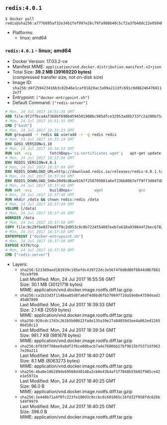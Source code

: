 ## `redis:4.0.1`

```console
$ docker pull redis@sha256:a7776895af32e34b1fef997e26c79fa988b40c5cf2a3fb48dc22e0584b648d82
```

-	Platforms:
	-	linux; amd64

### `redis:4.0.1` - linux; amd64

-	Docker Version: 17.03.2-ce
-	Manifest MIME: `application/vnd.docker.distribution.manifest.v2+json`
-	Total Size: **39.2 MB (39169220 bytes)**  
	(compressed transfer size, not on-disk size)
-	Image ID: `sha256:d4f259423416b3c82b46e1caf01829ac3a99a211dfc691c9d862464768112e7f`
-	Entrypoint: `["docker-entrypoint.sh"]`
-	Default Command: `["redis-server"]`

```dockerfile
# Mon, 24 Jul 2017 16:51:35 GMT
ADD file:9f2ffbca4af360bf690b4594501908bc985dfce32953ad8b733fc2a290b75a80 in / 
# Mon, 24 Jul 2017 16:51:35 GMT
CMD ["bash"]
# Mon, 24 Jul 2017 18:33:23 GMT
RUN groupadd -r redis && useradd -r -g redis redis
# Mon, 24 Jul 2017 18:33:24 GMT
ENV GOSU_VERSION=1.10
# Mon, 24 Jul 2017 18:34:53 GMT
RUN set -ex; 		fetchDeps='ca-certificates wget'; 	apt-get update; 	apt-get install -y --no-install-recommends $fetchDeps; 	rm -rf /var/lib/apt/lists/*; 		dpkgArch="$(dpkg --print-architecture | awk -F- '{ print $NF }')"; 	wget -O /usr/local/bin/gosu "https://github.com/tianon/gosu/releases/download/$GOSU_VERSION/gosu-$dpkgArch"; 	wget -O /usr/local/bin/gosu.asc "https://github.com/tianon/gosu/releases/download/$GOSU_VERSION/gosu-$dpkgArch.asc"; 	export GNUPGHOME="$(mktemp -d)"; 	gpg --keyserver ha.pool.sks-keyservers.net --recv-keys B42F6819007F00F88E364FD4036A9C25BF357DD4; 	gpg --batch --verify /usr/local/bin/gosu.asc /usr/local/bin/gosu; 	rm -r "$GNUPGHOME" /usr/local/bin/gosu.asc; 	chmod +x /usr/local/bin/gosu; 	gosu nobody true; 		apt-get purge -y --auto-remove $fetchDeps
# Mon, 24 Jul 2017 18:37:04 GMT
ENV REDIS_VERSION=4.0.1
# Mon, 24 Jul 2017 18:37:04 GMT
ENV REDIS_DOWNLOAD_URL=http://download.redis.io/releases/redis-4.0.1.tar.gz
# Mon, 24 Jul 2017 18:37:04 GMT
ENV REDIS_DOWNLOAD_SHA=2049cd6ae9167f258705081a6ef23bb80b7eff9ff3d0d7481e89510f27457591
# Mon, 24 Jul 2017 18:37:48 GMT
RUN set -ex; 		buildDeps=' 		wget 				gcc 		libc6-dev 		make 	'; 	apt-get update; 	apt-get install -y $buildDeps --no-install-recommends; 	rm -rf /var/lib/apt/lists/*; 		wget -O redis.tar.gz "$REDIS_DOWNLOAD_URL"; 	echo "$REDIS_DOWNLOAD_SHA *redis.tar.gz" | sha256sum -c -; 	mkdir -p /usr/src/redis; 	tar -xzf redis.tar.gz -C /usr/src/redis --strip-components=1; 	rm redis.tar.gz; 		grep -q '^#define CONFIG_DEFAULT_PROTECTED_MODE 1$' /usr/src/redis/src/server.h; 	sed -ri 's!^(#define CONFIG_DEFAULT_PROTECTED_MODE) 1$!\1 0!' /usr/src/redis/src/server.h; 	grep -q '^#define CONFIG_DEFAULT_PROTECTED_MODE 0$' /usr/src/redis/src/server.h; 		make -C /usr/src/redis -j "$(nproc)"; 	make -C /usr/src/redis install; 		rm -r /usr/src/redis; 		apt-get purge -y --auto-remove $buildDeps
# Mon, 24 Jul 2017 18:37:49 GMT
RUN mkdir /data && chown redis:redis /data
# Mon, 24 Jul 2017 18:37:49 GMT
VOLUME [/data]
# Mon, 24 Jul 2017 18:37:49 GMT
WORKDIR /data
# Mon, 24 Jul 2017 18:37:50 GMT
COPY file:9c29fbe8374a97f9c2d953c9c8b7224554607eeb7a610a930844f2bec678265c in /usr/local/bin/ 
# Mon, 24 Jul 2017 18:37:50 GMT
ENTRYPOINT ["docker-entrypoint.sh"]
# Mon, 24 Jul 2017 18:37:50 GMT
EXPOSE 6379/tcp
# Mon, 24 Jul 2017 18:37:50 GMT
CMD ["redis-server"]
```

-	Layers:
	-	`sha256:5233d9aed181939c195efdc439722dc3e56f4f8d8d80f8844d0b7881f6ce9f99`  
		Last Modified: Mon, 24 Jul 2017 16:55:56 GMT  
		Size: 30.1 MB (30121718 bytes)  
		MIME: application/vnd.docker.image.rootfs.diff.tar.gzip
	-	`sha256:ca1b33d3f1140aa85d8fa6df4d8bd6fb270697f2da59e8e4759dead245d87899`  
		Last Modified: Mon, 24 Jul 2017 18:39:33 GMT  
		Size: 2.1 KB (2059 bytes)  
		MIME: application/vnd.docker.image.rootfs.diff.tar.gzip
	-	`sha256:920cdc17d3c261b5b00622fa8e135a39e27a04859d3ee4a062ed126506d10c13`  
		Last Modified: Mon, 24 Jul 2017 18:39:34 GMT  
		Size: 981.7 KB (981678 bytes)  
		MIME: application/vnd.docker.image.rootfs.diff.tar.gzip
	-	`sha256:6f939f708ee9a8df2f6ce80bacb7a4e7600bb27bf9615bf5371df0637e20a211`  
		Last Modified: Mon, 24 Jul 2017 18:40:27 GMT  
		Size: 8.1 MB (8063273 bytes)  
		MIME: application/vnd.docker.image.rootfs.diff.tar.gzip
	-	`sha256:4ba0e186289de69568d40148a2cb0e43b4af1f7048b55b02f985ce42e1e5972a`  
		Last Modified: Mon, 24 Jul 2017 18:40:25 GMT  
		Size: 96.0 B  
		MIME: application/vnd.docker.image.rootfs.diff.tar.gzip
	-	`sha256:1e448b71a4f0fc223fe100d3c8ccbc8c601065c16fd32f958fdc62bb549f9979`  
		Last Modified: Mon, 24 Jul 2017 18:40:25 GMT  
		Size: 396.0 B  
		MIME: application/vnd.docker.image.rootfs.diff.tar.gzip
